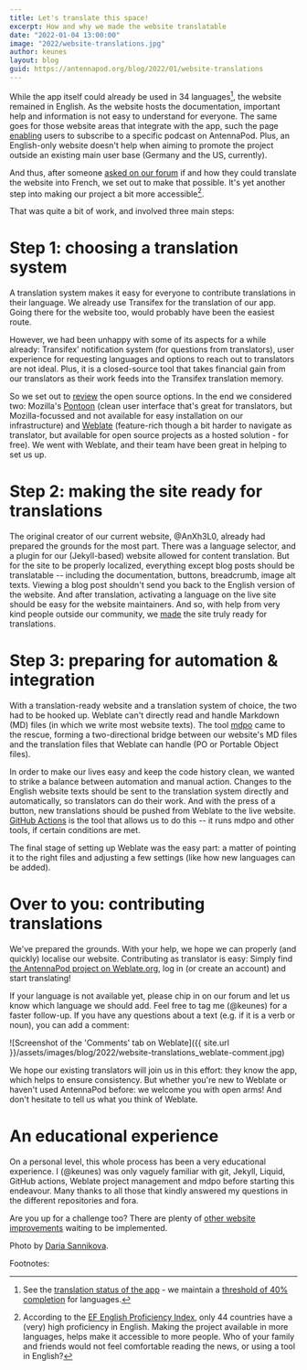 ```yaml
---
title: Let's translate this space!
excerpt: How and why we made the website translatable
date: "2022-01-04 13:00:00"
image: "2022/website-translations.jpg"
author: keunes
layout: blog
guid: https://antennapod.org/blog/2022/01/website-translations
---
```


While the app itself could already be used in 34 languages[^1], the website remained in English. As the website hosts the documentation, important help and information is not easy to understand for everyone. The same goes for those website areas that integrate with the app, such the page [enabling](documentation/podcasters-hosters/add-on-antennapod) users to subscribe to a specific podcast on AntennaPod. Plus, an English-only website doesn't help when aiming to promote the project outside an existing main user base (Germany and the US, currently).

And thus, after someone [asked on our forum](https://forum.antennapod.org/t/french-translation-of-the-website/1454) if and how they could translate the website into French, we set out to make that possible. It's yet another step into making our project a bit more accessible[^2].

That was quite a bit of work, and involved three main steps:

# Step 1: choosing a translation system
A translation system makes it easy for everyone to contribute translations in their language. We already use Transifex for the translation of our app. Going there for the website too, would probably have been the easiest route.

However, we had been unhappy with some of its aspects for a while already: Transifex' notification system (for questions from translators), user experience for requesting languages and options to reach out to translators are not ideal. Plus, it is a closed-source tool that takes financial gain from our translators as their work feeds into the Transifex translation memory.

So we set out to [review](https://forum.antennapod.org/t/moving-the-translation-effort-to-weblate-or-another-open-source-translation-system/1181/3) the open source options. In the end we considered two: Mozilla's [Pontoon](https://github.com/mozilla/pontoon/) (clean user interface that's great for translators, but Mozilla-focussed and not available for easy installation on our infrastructure) and [Weblate](https://github.com/WeblateOrg/weblate) (feature-rich though a bit harder to navigate as translator, but available for open source projects as a hosted solution - for free). We went with Weblate, and their team have been great in helping to set us up.

# Step 2: making the site ready for translations
The original creator of our current website, @AnXh3L0, already had prepared the grounds for the most part. There was a language selector, and a plugin for our (Jekyll-based) website allowed for content translation. But for the site to be properly localized, everything except blog posts should be translatable -- including the documentation, buttons, breadcrumb, image alt texts. Viewing a blog post shouldn't send you back to the English version of the website. And after translation, activating a language on the live site should be easy for the website maintainers. And so, with help from very kind people outside our community, we [made](https://github.com/AntennaPod/antennapod.github.io/pull/112) the site truly ready for translations.

# Step 3: preparing for automation & integration
With a translation-ready website and a translation system of choice, the two had to be hooked up. Weblate can't directly read and handle Markdown (MD) files (in which we write most website texts). The tool [mdpo](https://github.com/mondeja/mdpo) came to the rescue, forming a two-directional bridge between our website's MD files and the translation files that Weblate can handle (PO or Portable Object files).

In order to make our lives easy and keep the code history clean, we wanted to strike a balance between automation and manual action. Changes to the English website texts should be sent to the translation system directly and automatically, so translators can do their work. And with the press of a button, new translations should be pushed from Weblate to the live website. [GitHub Actions](https://github.com/features/actions) is the tool that allows us to do this -- it runs mdpo and other tools, if certain conditions are met.

The final stage of setting up Weblate was the easy part: a matter of pointing it to the right files and adjusting a few settings (like how new languages can be added).

# Over to you: contributing translations
We've prepared the grounds. With your help, we hope we can properly (and quickly) localise our website. Contributing as translator is easy: Simply find [the AntennaPod project on Weblate.org](https://hosted.weblate.org/engage/antennapod/), log in (or create an account) and start translating!

If your language is not available yet, please chip in on our forum and let us know which language we should add. Feel free to tag me (@keunes) for a faster follow-up. If you have any questions about a text (e.g. if it is a verb or noun), you can add a comment:

![Screenshot of the 'Comments' tab on Weblate]({{ site.url }}/assets/images/blog/2022/website-translations_weblate-comment.jpg)

We hope our existing translators will join us in this effort: they know the app, which helps to ensure consistency. But whether you're new to Weblate or haven't used AntennaPod before: we welcome you with open arms! And don't hesitate to tell us what you think of Weblate.

# An educational experience
On a personal level, this whole process has been a very educational experience. I (@keunes) was only vaguely familiar with git, Jekyll, Liquid, GitHub actions, Weblate project management and mdpo before starting this endeavour. Many thanks to all those that kindly answered my questions in the different repositories and fora.

Are you up for a challenge too? There are plenty of [other website improvements](https://github.com/AntennaPod/antennapod.github.io/issues) waiting to be implemented.

Photo by [Daria Sannikova](https://www.pexels.com/@dariabuntaria).

Footnotes:

[^1]: See the [translation status of the app](https://www.transifex.com/antennapod/antennapod/) - we maintain a [threshold of 40% completion](https://github.com/AntennaPod/AntennaPod/pull/4112) for languages.
[^2]: According to the [EF English Proficiency Index](https://www.ef.com/wwen/epi/), only 44 countries have a (very) high proficiency in English. Making the project available in more languages, helps make it accessible to more people. Who of your family and friends would not feel comfortable reading the news, or using a tool in English?
